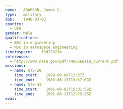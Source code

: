 ```yaml
---
name:	ADAMSON, James C.
type:	military
dob:	1946-03-03
country:
  - USA
gender:	Male
qualifications:
  - BSc in engineering
  - MSc in aerospace engineering
timeinspace:	13d22h21m
references:
  - http://www.nasa.gov/pdf/740566main_current.pdf
missions:
  - name: STS-28
    time_start:   1989-08-08T12:37Z
    time_end:     1989-08-13T13:37:09Z
  - name: STS-43
    time_start:   1991-08-02T15:01:59Z
    time_end:     1991-08-11T12:23:26Z
evas:
---
```

